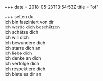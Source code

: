 +++
date = 2018-05-23T13:54:53Z
title = "of"

+++ 
selten du  
Ich bin fasziniert von dir  
Ich werde dich beschützen  
Ich schätze dich  
ich will dich  
Ich bewundere dich  
Ich starre dich an  
Ich liebe dich  
Ich denke an dich  
Ich verfolge dich  
Ich respektiere dich  
Ich biete es dir an  